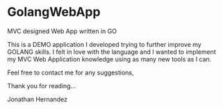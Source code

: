 # GolangWebApp
MVC designed Web App written in GO 

This is a DEMO application I developed trying to further improve my GOLANG skills. I felt in love with the language
and I wanted to implement my MVC Web Application knowledge using as many new tools as I can.

Feel free to contact me for any suggestions,

Thank you for reading...

Jonathan Hernandez
